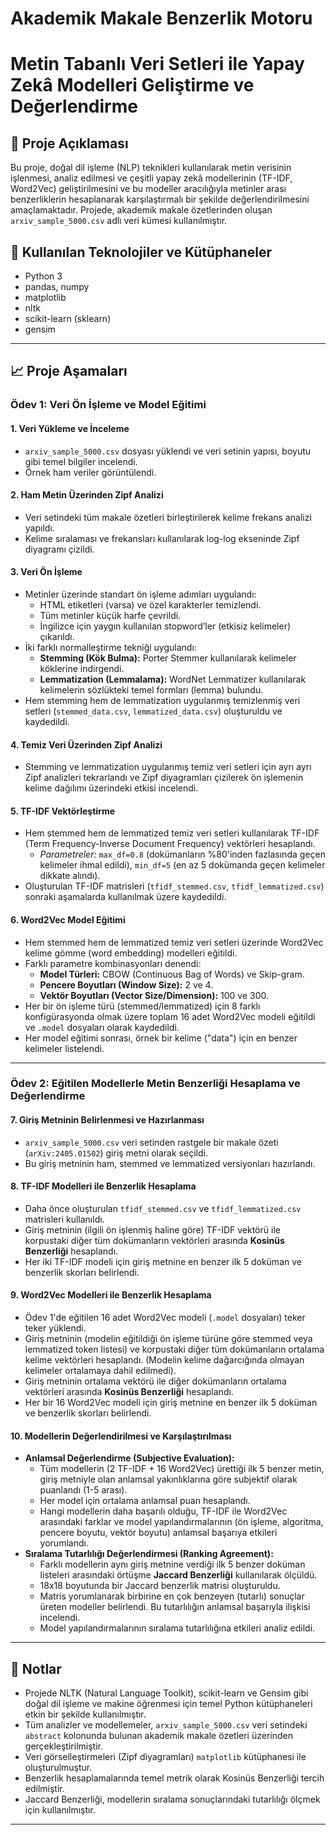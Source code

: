 # Akademik Makale Benzerlik Motoru
# Metin Tabanlı Veri Setleri ile Yapay Zekâ Modelleri Geliştirme ve Değerlendirme

## 📌 Proje Açıklaması

Bu proje, doğal dil işleme (NLP) teknikleri kullanılarak metin verisinin işlenmesi, analiz edilmesi ve çeşitli yapay zekâ modellerinin (TF-IDF, Word2Vec) geliştirilmesini ve bu modeller aracılığıyla metinler arası benzerliklerin hesaplanarak karşılaştırmalı bir şekilde değerlendirilmesini amaçlamaktadır. Projede, akademik makale özetlerinden oluşan `arxiv_sample_5000.csv` adlı veri kümesi kullanılmıştır.

## 🔧 Kullanılan Teknolojiler ve Kütüphaneler

- Python 3
- pandas, numpy
- matplotlib
- nltk
- scikit-learn (sklearn)
- gensim

---

## 📈 Proje Aşamaları

### **Ödev 1: Veri Ön İşleme ve Model Eğitimi**

#### 1. Veri Yükleme ve İnceleme
- `arxiv_sample_5000.csv` dosyası yüklendi ve veri setinin yapısı, boyutu gibi temel bilgiler incelendi.
- Örnek ham veriler görüntülendi.

#### 2. Ham Metin Üzerinden Zipf Analizi
- Veri setindeki tüm makale özetleri birleştirilerek kelime frekans analizi yapıldı.
- Kelime sıralaması ve frekansları kullanılarak log-log ekseninde Zipf diyagramı çizildi.

#### 3. Veri Ön İşleme
- Metinler üzerinde standart ön işleme adımları uygulandı:
    - HTML etiketleri (varsa) ve özel karakterler temizlendi.
    - Tüm metinler küçük harfe çevrildi.
    - İngilizce için yaygın kullanılan stopword’ler (etkisiz kelimeler) çıkarıldı.
- İki farklı normalleştirme tekniği uygulandı:
    - **Stemming (Kök Bulma):** Porter Stemmer kullanılarak kelimeler köklerine indirgendi.
    - **Lemmatization (Lemmalama):** WordNet Lemmatizer kullanılarak kelimelerin sözlükteki temel formları (lemma) bulundu.
- Hem stemming hem de lemmatization uygulanmış temizlenmiş veri setleri (`stemmed_data.csv`, `lemmatized_data.csv`) oluşturuldu ve kaydedildi.

#### 4. Temiz Veri Üzerinden Zipf Analizi
- Stemming ve lemmatization uygulanmış temiz veri setleri için ayrı ayrı Zipf analizleri tekrarlandı ve Zipf diyagramları çizilerek ön işlemenin kelime dağılımı üzerindeki etkisi incelendi.

#### 5. TF-IDF Vektörleştirme
- Hem stemmed hem de lemmatized temiz veri setleri kullanılarak TF-IDF (Term Frequency-Inverse Document Frequency) vektörleri hesaplandı.
    - *Parametreler:* `max_df=0.8` (dokümanların %80'inden fazlasında geçen kelimeler ihmal edildi), `min_df=5` (en az 5 dokümanda geçen kelimeler dikkate alındı).
- Oluşturulan TF-IDF matrisleri (`tfidf_stemmed.csv`, `tfidf_lemmatized.csv`) sonraki aşamalarda kullanılmak üzere kaydedildi.

#### 6. Word2Vec Model Eğitimi
- Hem stemmed hem de lemmatized temiz veri setleri üzerinde Word2Vec kelime gömme (word embedding) modelleri eğitildi.
- Farklı parametre kombinasyonları denendi:
    - **Model Türleri:** CBOW (Continuous Bag of Words) ve Skip-gram.
    - **Pencere Boyutları (Window Size):** 2 ve 4.
    - **Vektör Boyutları (Vector Size/Dimension):** 100 ve 300.
- Her bir ön işleme türü (stemmed/lemmatized) için 8 farklı konfigürasyonda olmak üzere toplam 16 adet Word2Vec modeli eğitildi ve `.model` dosyaları olarak kaydedildi.
- Her model eğitimi sonrası, örnek bir kelime ("data") için en benzer kelimeler listelendi.

---

### **Ödev 2: Eğitilen Modellerle Metin Benzerliği Hesaplama ve Değerlendirme**

#### 7. Giriş Metninin Belirlenmesi ve Hazırlanması
- `arxiv_sample_5000.csv` veri setinden rastgele bir makale özeti (`arXiv:2405.01502`) giriş metni olarak seçildi.
- Bu giriş metninin ham, stemmed ve lemmatized versiyonları hazırlandı.

#### 8. TF-IDF Modelleri ile Benzerlik Hesaplama
- Daha önce oluşturulan `tfidf_stemmed.csv` ve `tfidf_lemmatized.csv` matrisleri kullanıldı.
- Giriş metninin (ilgili ön işlenmiş haline göre) TF-IDF vektörü ile korpustaki diğer tüm dokümanların vektörleri arasında **Kosinüs Benzerliği** hesaplandı.
- Her iki TF-IDF modeli için giriş metnine en benzer ilk 5 doküman ve benzerlik skorları belirlendi.

#### 9. Word2Vec Modelleri ile Benzerlik Hesaplama
- Ödev 1'de eğitilen 16 adet Word2Vec modeli (`.model` dosyaları) teker teker yüklendi.
- Giriş metninin (modelin eğitildiği ön işleme türüne göre stemmed veya lemmatized token listesi) ve korpustaki diğer tüm dokümanların ortalama kelime vektörleri hesaplandı. (Modelin kelime dağarcığında olmayan kelimeler ortalamaya dahil edilmedi).
- Giriş metninin ortalama vektörü ile diğer dokümanların ortalama vektörleri arasında **Kosinüs Benzerliği** hesaplandı.
- Her bir 16 Word2Vec modeli için giriş metnine en benzer ilk 5 doküman ve benzerlik skorları belirlendi.

#### 10. Modellerin Değerlendirilmesi ve Karşılaştırılması
- **Anlamsal Değerlendirme (Subjective Evaluation):**
    - Tüm modellerin (2 TF-IDF + 16 Word2Vec) ürettiği ilk 5 benzer metin, giriş metniyle olan anlamsal yakınlıklarına göre subjektif olarak puanlandı (1-5 arası).
    - Her model için ortalama anlamsal puan hesaplandı.
    - Hangi modellerin daha başarılı olduğu, TF-IDF ile Word2Vec arasındaki farklar ve model yapılandırmalarının (ön işleme, algoritma, pencere boyutu, vektör boyutu) anlamsal başarıya etkileri yorumlandı.
- **Sıralama Tutarlılığı Değerlendirmesi (Ranking Agreement):**
    - Farklı modellerin aynı giriş metnine verdiği ilk 5 benzer doküman listeleri arasındaki örtüşme **Jaccard Benzerliği** kullanılarak ölçüldü.
    - 18x18 boyutunda bir Jaccard benzerlik matrisi oluşturuldu.
    - Matris yorumlanarak birbirine en çok benzeyen (tutarlı) sonuçlar üreten modeller belirlendi. Bu tutarlılığın anlamsal başarıyla ilişkisi incelendi.
    - Model yapılandırmalarının sıralama tutarlılığına etkileri analiz edildi.

---

## 📌 Notlar

- Projede NLTK (Natural Language Toolkit), scikit-learn ve Gensim gibi doğal dil işleme ve makine öğrenmesi için temel Python kütüphaneleri etkin bir şekilde kullanılmıştır.
- Tüm analizler ve modellemeler, `arxiv_sample_5000.csv` veri setindeki `abstract` kolonunda bulunan akademik makale özetleri üzerinden gerçekleştirilmiştir.
- Veri görselleştirmeleri (Zipf diyagramları) `matplotlib` kütüphanesi ile oluşturulmuştur.
- Benzerlik hesaplamalarında temel metrik olarak Kosinüs Benzerliği tercih edilmiştir.
- Jaccard Benzerliği, modellerin sıralama sonuçlarındaki tutarlılığı ölçmek için kullanılmıştır.

---
